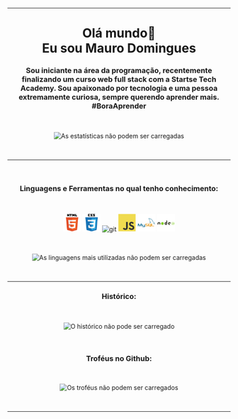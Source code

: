<hr>

<h1 align="center">Olá mundo👋<br>Eu sou Mauro Domingues</h1>
<h3 align="center">Sou iniciante na área da programação, recentemente finalizando um curso web full stack com a Startse Tech Academy. Sou apaixonado por tecnologia e uma pessoa extremamente curiosa, sempre querendo aprender mais. #BoraAprender</h3><br>

<!-- stats -->

<p align="center">
  <img align="center" src="https://github-readme-stats.vercel.app/api?username=Mauro-Domingues&show_icons=true&theme=highcontrast" alt="As estatísticas não podem ser carregadas"/></p><br>

<hr>

<!-- icons -->

<br><h3 align="center">Linguagens e Ferramentas no qual tenho conhecimento:</h3><br>

<p align="center">
    <img src="https://raw.githubusercontent.com/devicons/devicon/master/icons/html5/html5-original-wordmark.svg" alt="html5" width="40" height="40"/>
    <img src="https://raw.githubusercontent.com/devicons/devicon/master/icons/css3/css3-original-wordmark.svg" alt="css3" width="40" height="40"/>
    <img src="https://www.vectorlogo.zone/logos/git-scm/git-scm-icon.svg" alt="git" width="40" height="40"/>
    <img src="https://raw.githubusercontent.com/devicons/devicon/master/icons/javascript/javascript-original.svg" alt="javascript" width="40" height="40"/>
    <img src="https://raw.githubusercontent.com/devicons/devicon/master/icons/mysql/mysql-original-wordmark.svg" alt="mysql" width="40" height="40"/>
    <img src="https://raw.githubusercontent.com/devicons/devicon/master/icons/nodejs/nodejs-original-wordmark.svg" alt="nodejs" width="40" height="40"/>
 </p><br>
 
 <!-- most used languages-->

<p align="center">
  <img align="center" src="https://github-readme-stats.vercel.app/api/top-langs?username=mauro-domingues&show_icons=true&theme=highcontrast" alt="As linguagens mais utilizadas não podem ser carregadas"/>
</p><br>

<hr>

<!-- streak -->

<h3 align="center">Histórico:</h3><br>

<p align="center">
  <img align="center" src="https://github-readme-streak-stats.herokuapp.com/?user=mauro-domingues&show_icons=true&theme=highcontrast" alt="O histórico não pode ser carregado"/>
</p><br>

<!-- trophy -->

<h3 align="center">Troféus no Github:</h3><br>

<p align="center">
    <img src="https://github-profile-trophy.vercel.app/?username=mauro-domingues&theme=onestar" alt="Os troféus não podem ser carregados"/>
</p><br>

<hr>
